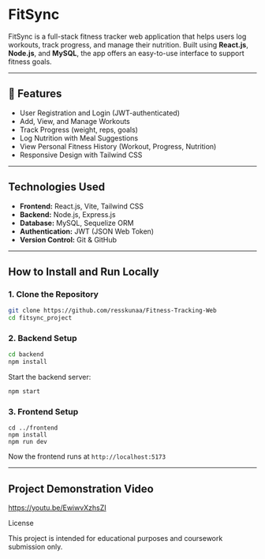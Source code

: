 # FitSync

FitSync is a full-stack fitness tracker web application that helps users log workouts, track progress, and manage their nutrition. Built using **React.js**, **Node.js**, and **MySQL**, the app offers an easy-to-use interface to support fitness goals.

---

## 🔗 Features

- User Registration and Login (JWT-authenticated)
- Add, View, and Manage Workouts
- Track Progress (weight, reps, goals)
- Log Nutrition with Meal Suggestions
- View Personal Fitness History (Workout, Progress, Nutrition)
-  Responsive Design with Tailwind CSS

---

## Technologies Used

- **Frontend:** React.js, Vite, Tailwind CSS  
- **Backend:** Node.js, Express.js  
- **Database:** MySQL, Sequelize ORM  
- **Authentication:** JWT (JSON Web Token)  
- **Version Control:** Git & GitHub

---

## How to Install and Run Locally

### 1. Clone the Repository

```bash
git clone https://github.com/resskunaa/Fitness-Tracking-Web
cd fitsync_project
```

### 2. Backend Setup

```bash
cd backend
npm install
```



Start the backend server:

```bash
npm start
```

### 3. Frontend Setup

```
cd ../frontend
npm install
npm run dev
```

Now the frontend runs at `http://localhost:5173`

---



##  Project Demonstration Video
https://youtu.be/EwiwvXzhsZI


License

This project is intended for educational purposes and coursework submission only.


